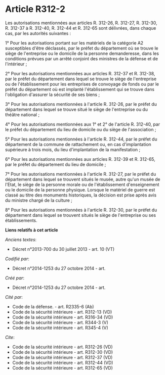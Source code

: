 # Article R312-2

Les autorisations mentionnées aux articles R. 312-26, R. 312-27, R. 312-30, R. 312-37 à R. 312-40, R. 312-44 et R. 312-65
sont délivrées, dans chaque cas, par les autorités suivantes : 

1° Pour les autorisations portant sur les matériels de la catégorie A2 susceptibles d'être déclassés, par le préfet du
département où se trouve le siège de l'entreprise ou le domicile de la personne demanderesse, dans les conditions prévues par
un arrêté conjoint des ministres de la défense et de l'intérieur ; 

2° Pour les autorisations mentionnées aux articles R. 312-37 et R. 312-38, par le préfet du département dans lequel se trouve
le siège de l'entreprise ou de l'établissement pour les entreprises de convoyage de fonds ou par le préfet du département où
est implanté l'établissement qui se trouve dans l'obligation d'assurer la sécurité de ses biens ; 

3° Pour les autorisations mentionnées à l'article R. 312-26, par le préfet du département dans lequel se trouve situé le
siège de l'entreprise ou du théâtre national ; 

4° Pour les autorisations mentionnées aux 1° et 2° de l'article R. 312-40, par le préfet du département du lieu de domicile
ou du siège de l'association ; 

5° Pour les autorisations mentionnées à l'article R. 312-44, par le préfet du département de la commune de rattachement ou,
en cas d'implantation supérieure à trois mois, du lieu d'implantation de la manifestation ; 

6° Pour les autorisations mentionnées aux articles R. 312-39 et R. 312-65, par le préfet du département du lieu de
domicile ; 

7° Pour les autorisations mentionnées à l'article R. 312-27, par le préfet du département dans lequel se trouvent situés le
musée, autre qu'un musée de l'Etat, le siège de la personne morale ou de l'établissement d'enseignement ou le domicile de la
personne physique. Lorsque le matériel de guerre est classé au titre des monuments historiques, la décision est prise après
avis du ministre chargé de la culture ; 

8° Pour les autorisations mentionnées à l'article R. 312-30, par le préfet du département dans lequel se trouvent situés le
siège de l'entreprise ou ses établissements.

**Liens relatifs à cet article**

_Anciens textes_:

  - Décret n°2013-700 du 30 juillet 2013 - art. 10 (VT)

_Codifié par_:

  - Décret n°2014-1253 du 27 octobre 2014 - art.

_Créé par_:

  - Décret n°2014-1253 du 27 octobre 2014 - art.

_Cité par_:

  - Code de la défense. - art. R2335-6 (Ab)
  - Code de la sécurité intérieure - art. R312-13 (VD)
  - Code de la sécurité intérieure - art. R316-34 (VD)
  - Code de la sécurité intérieure - art. R344-3 (V)
  - Code de la sécurité intérieure - art. R345-4 (V)

_Cite_:

  - Code de la sécurité intérieure - art. R312-26 (VD)
  - Code de la sécurité intérieure - art. R312-30 (VD)
  - Code de la sécurité intérieure - art. R312-37 (VD)
  - Code de la sécurité intérieure - art. R312-44 (VD)
  - Code de la sécurité intérieure - art. R312-65 (VD)
